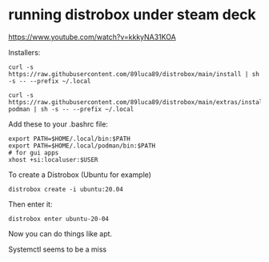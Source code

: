 # running distrobox under steam deck

https://www.youtube.com/watch?v=kkkyNA31KOA

Installers:

```
curl -s https://raw.githubusercontent.com/89luca89/distrobox/main/install | sh -s -- --prefix ~/.local

curl -s https://raw.githubusercontent.com/89luca89/distrobox/main/extras/install-podman | sh -s -- --prefix ~/.local
```

Add these to your .bashrc file:

```
export PATH=$HOME/.local/bin:$PATH
export PATH=$HOME/.local/podman/bin:$PATH
# for gui apps
xhost +si:localuser:$USER
```

To create a Distrobox (Ubuntu for example)

```
distrobox create -i ubuntu:20.04
```

Then enter it:

```
distrobox enter ubuntu-20-04
```
Now you can do things like apt. 

Systemctl seems to be a miss

